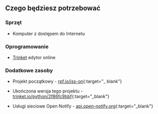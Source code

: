 ## Czego będziesz potrzebować

### Sprzęt

+ Komputer z dostępem do Internetu

### Oprogramowanie

+ [Trinket](https://trinket.io/) edytor online

### Dodatkowe zasoby

+ Projekt początkowy - [rpf.io/iss-on](http://rpf.io/iss-on){:target="_ blank"}

+ Ukończona wersja tego projektu - [trinket.io/python/2f86fc9bbf](https://trinket.io/python/2f86fc9bbf){:target="_blank"}

+ Usługi sieciowe Open Notify - [api.open-notify.org](http://api.open-notify.org/){:target="_blank"}